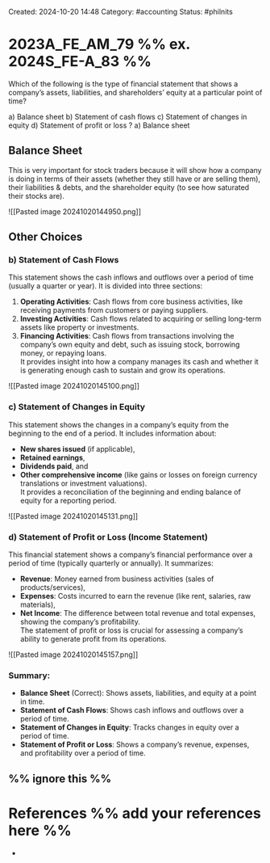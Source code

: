 Created: 2024-10-20 14:48
Category: #accounting 
Status: #philnits



# 2023A_FE_AM_79 %% ex. 2024S_FE-A_83 %%

Which of the following is the type of financial statement that shows a company’s assets, liabilities, and shareholders’ equity at a particular point of time?

a) Balance sheet
b) Statement of cash flows 
c) Statement of changes in equity
d) Statement of profit or loss
? 
a) Balance sheet

## Balance Sheet

This is very important for stock traders because it will show how a company is doing in terms of their assets (whether they still have or are selling them), their liabilities & debts, and the shareholder equity (to see how saturated their stocks are).

![[Pasted image 20241020144950.png]]

## Other Choices

### **b) Statement of Cash Flows**  
This statement shows the cash inflows and outflows over a period of time (usually a quarter or year). It is divided into three sections:

1. **Operating Activities**: Cash flows from core business activities, like receiving payments from customers or paying suppliers.
2. **Investing Activities**: Cash flows related to acquiring or selling long-term assets like property or investments.
3. **Financing Activities**: Cash flows from transactions involving the company’s own equity and debt, such as issuing stock, borrowing money, or repaying loans.  
    It provides insight into how a company manages its cash and whether it is generating enough cash to sustain and grow its operations.

![[Pasted image 20241020145100.png]]

### **c) Statement of Changes in Equity**  
This statement shows the changes in a company’s equity from the beginning to the end of a period. It includes information about:

- **New shares issued** (if applicable),
- **Retained earnings**,
- **Dividends paid**, and
- **Other comprehensive income** (like gains or losses on foreign currency translations or investment valuations).  
    It provides a reconciliation of the beginning and ending balance of equity for a reporting period.

![[Pasted image 20241020145131.png]]

### **d) Statement of Profit or Loss (Income Statement)**  
This financial statement shows a company’s financial performance over a period of time (typically quarterly or annually). It summarizes:

- **Revenue**: Money earned from business activities (sales of products/services),
- **Expenses**: Costs incurred to earn the revenue (like rent, salaries, raw materials),
- **Net Income**: The difference between total revenue and total expenses, showing the company’s profitability.  
    The statement of profit or loss is crucial for assessing a company’s ability to generate profit from its operations.

![[Pasted image 20241020145157.png]]

### Summary:

- **Balance Sheet** (Correct): Shows assets, liabilities, and equity at a point in time.
- **Statement of Cash Flows**: Shows cash inflows and outflows over a period of time.
- **Statement of Changes in Equity**: Tracks changes in equity over a period of time.
- **Statement of Profit or Loss**: Shows a company’s revenue, expenses, and profitability over a period of time.

%% ignore this %%
---









# References %% add your references here %%
- 